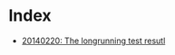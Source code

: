 Index
=====
 - [20140220: The longrunning test resutl](https://github.com/leo-project/notes/tree/master/leofs/longrunning/leofs/20140220/README.md)
